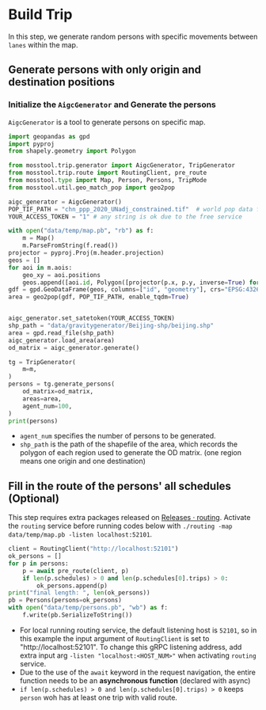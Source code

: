 # Build Trip

In this step, we generate random persons with specific movements between `lanes` within the map.

## Generate persons with only origin and destination positions

### Initialize the `AigcGenerator` and Generate the persons

`AigcGenerator` is a tool to generate persons on specific map.

```python
import geopandas as gpd
import pyproj
from shapely.geometry import Polygon

from mosstool.trip.generator import AigcGenerator, TripGenerator
from mosstool.trip.route import RoutingClient, pre_route
from mosstool.type import Map, Person, Persons, TripMode
from mosstool.util.geo_match_pop import geo2pop

aigc_generator = AigcGenerator()
POP_TIF_PATH = "chn_ppp_2020_UNadj_constrained.tif"  # world pop data for china: "https://hub.worldpop.org/geodata/summary?id=49730"
YOUR_ACCESS_TOKEN = "1" # any string is ok due to the free service

with open("data/temp/map.pb", "rb") as f:
    m = Map()
    m.ParseFromString(f.read())
projector = pyproj.Proj(m.header.projection)
geos = []
for aoi in m.aois:
    geo_xy = aoi.positions
    geos.append([aoi.id, Polygon([projector(p.x, p.y, inverse=True) for p in geo_xy])])
gdf = gpd.GeoDataFrame(geos, columns=["id", "geometry"], crs="EPSG:4326")  # type: ignore
area = geo2pop(gdf, POP_TIF_PATH, enable_tqdm=True)


aigc_generator.set_satetoken(YOUR_ACCESS_TOKEN)
shp_path = "data/gravitygenerator/Beijing-shp/beijing.shp"
area = gpd.read_file(shp_path)
aigc_generator.load_area(area)
od_matrix = aigc_generator.generate()

tg = TripGenerator(
    m=m,
)
persons = tg.generate_persons(
    od_matrix=od_matrix,
    areas=area,
    agent_num=100,
)
print(persons)
```

- `agent_num` specifies the number of persons to be generated.
- `shp_path` is the path of the shapefile of the area, which records the polygon of each region used to generate the OD matrix. (one region means one origin and one destination)

## Fill in the route of the persons' all schedules (Optional)

This step requires extra packages released on [Releases · routing](https://github.com/tsinghua-fib-lab/routing/releases/).
Activate the `routing` service before running codes below with `./routing -map data/temp/map.pb -listen localhost:52101`.
```python
client = RoutingClient("http://localhost:52101")
ok_persons = []
for p in persons:
    p = await pre_route(client, p)
    if len(p.schedules) > 0 and len(p.schedules[0].trips) > 0:
        ok_persons.append(p)
print("final length: ", len(ok_persons))
pb = Persons(persons=ok_persons)
with open("data/temp/persons.pb", "wb") as f:
    f.write(pb.SerializeToString())
```
- For local running routing service, the default listening host is `52101`, so in this example the input argument of `RoutingClient` is set to "http://localhost:52101". To change this gRPC listening address, add extra input arg `-listen "localhost:<HOST_NUM>"` when activating `routing` service. 
- Due to the use of the `await` keyword in the request navigation, the entire function needs to be an **asynchronous function** (declared with async)
- `if len(p.schedules) > 0 and len(p.schedules[0].trips) > 0` keeps `person` woh has at least one trip with valid route.
